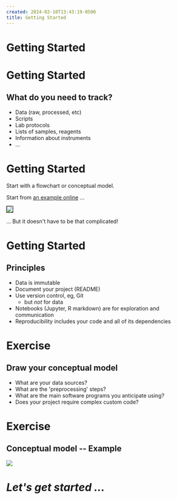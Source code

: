 ```yaml
---
created: 2024-02-10T13:43:19-0500
title: Getting Started
---
```


# Getting Started

<!-- THIS SLIDE BLANK -->

# Getting Started
## What do you need to track?

- Data (raw, processed, etc)
- Scripts
- Lab protocols
- Lists of samples, reagents 
- Information about instruments
- ...


# Getting Started

Start with a flowchart or conceptual model.

Start from [an example online][metagenomics] ...

<img src="https://astrobiomike.github.io/images/metagenomics_overview.png" style="max-height: 10em; border: 1px solid black;" />

... But it doesn't have to be that complicated!

<!--
<a href="https://astrobiomike.github.io/genomics/">
<img src="https://astrobiomike.github.io/images/metagenomics_overview.png" style="max-height: 10em; border: 1px solid black;" />
</a>
-->

<div class="footnote">
<https://astrobiomike.github.io/genomics/>
</div>

[metagenomics]: https://astrobiomike.github.io/genomics/

# Getting Started
## Principles

- Data is immutable
- Document your project (README)
- Use version control, eg, Git
    - but *not* for data
- Notebooks (Jupyter, R markdown) are for exploration and communication
- Reproducibility includes your code and all of its dependencies

<!--
- Machine and human readable
-->

# Exercise
## Draw your conceptual model

- What are your data sources?
- What are the 'preprocessing' steps?
- What are the main software programs you anticipate using?
- Does your project require complex custom code?

<!--
# Exercise
## Conceptual model -- Example

```mermaid
%%| caption: "Start Stop"
%%| alt: "A flow chart representing the Start Stop workflow"
%%| name: "start-stop"
%%{init: {'theme': 'forest', "flowchart" : { "curve" : "basis" } } }%%

flowchart TD
    Start - -> Stop
```
-->

# Exercise
## Conceptual model -- Example

<img src="images/example-workflow.png" />

<!--
https://hbctraining.github.io/rnaseq-cb321/lessons/analysis_methods.html
-->

# *Let's get started ...*

<!-- END -->
